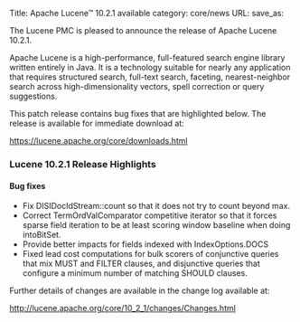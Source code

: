 Title: Apache Lucene™ 10.2.1 available
category: core/news
URL:
save_as:

The Lucene PMC is pleased to announce the release of Apache Lucene 10.2.1.

Apache Lucene is a high-performance, full-featured search engine library written entirely in Java. It is a technology suitable for nearly any application that requires structured search, full-text search, faceting, nearest-neighbor search across high-dimensionality vectors, spell correction or query suggestions.

This patch release contains bug fixes that are highlighted below. The release is available for immediate download at:

<https://lucene.apache.org/core/downloads.html>

### Lucene 10.2.1 Release Highlights

#### Bug fixes

 * Fix DISIDocIdStream::count so that it does not try to count beyond max.
 * Correct TermOrdValComparator competitive iterator so that it forces sparse field iteration to be at least scoring window baseline when doing intoBitSet.
 * Provide better impacts for fields indexed with IndexOptions.DOCS
 * Fixed lead cost computations for bulk scorers of conjunctive queries that mix MUST and FILTER clauses, and disjunctive queries that configure a minimum number of matching SHOULD clauses.

Further details of changes are available in the change log available at: 

<http://lucene.apache.org/core/10_2_1/changes/Changes.html> 
